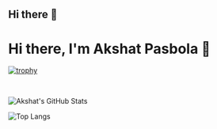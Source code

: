 ## Hi there 👋
# Hi there, I'm Akshat Pasbola 👋

[![trophy](https://github-profile-trophy.vercel.app/?username=saujix&theme=darkhub)](https://github.com/ryo-ma/github-profile-trophy)

<br />

![Akshat's GitHub Stats](https://github-readme-stats.vercel.app/api?username=saujix&show_icons=true&theme=radical)

![Top Langs](https://github-readme-stats.vercel.app/api/top-langs/?username=saujix&layout=compact&theme=radical)



<!--
**saujix/saujix** is a ✨ _special_ ✨ repository because its `README.md` (this file) appears on your GitHub profile.

Here are some ideas to get you started:

- 🔭 I’m currently working on ...
- 🌱 I’m currently learning ...
- 👯 I’m looking to collaborate on ...
- 🤔 I’m looking for help with ...
- 💬 Ask me about ...
- 📫 How to reach me: ...
- 😄 Pronouns: ...
- ⚡ Fun fact: ...
-->
